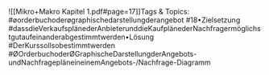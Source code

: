 
![[Mikro+Makro Kapitel 1.pdf#page=17]]Tags & Topics:
   #øorderbuchoderøgraphischedarstellungderangebot
   #18•Zielsetzung
   #dassdieVerkaufsplänederAnbieterunddieKaufplänederNachfragermöglichstgutaufeinanderabgestimmtwerden•Lösung
   #DerKurssollsobestimmtwerden
   #ØOrderbuchoderØGraphischeDarstellungderAngebots-undNachfragepläneineinemAngebots-/Nachfrage-Diagramm